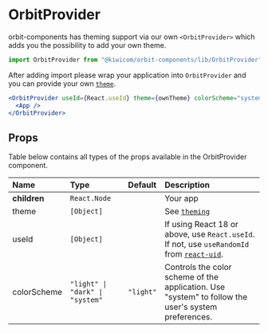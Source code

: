 # OrbitProvider

orbit-components has theming support via our own `<OrbitProvider>` which adds you the possibility to add your own theme.

```jsx
import OrbitProvider from "@kiwicom/orbit-components/lib/OrbitProvider";
```

After adding import please wrap your application into `OrbitProvider` and you can provide your own [`theme`](https://github.com/kiwicom/orbit/blob/master/.github/theming.md).

```jsx
<OrbitProvider useId={React.useId} theme={ownTheme} colorScheme="system">
  <App />
</OrbitProvider>
```

## Props

Table below contains all types of the props available in the OrbitProvider component.

| Name         | Type                            | Default   | Description                                                                                                                           |
| :----------- | :------------------------------ | :-------- | :------------------------------------------------------------------------------------------------------------------------------------ |
| **children** | `React.Node`                    |           | Your app                                                                                                                              |
| theme        | `[Object]`                      |           | See [`theming`](https://github.com/kiwicom/orbit/blob/master/.github/theming.md)                                                      |
| useId        | `[Object]`                      |           | If using React 18 or above, use `React.useId`. If not, use `useRandomId` from [`react-uid`](https://www.npmjs.com/package/react-uid). |
| colorScheme  | `"light" \| "dark" \| "system"` | `"light"` | Controls the color scheme of the application. Use "system" to follow the user's system preferences.                                   |

